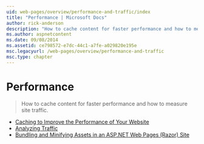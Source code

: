 ```yaml
---
uid: web-pages/overview/performance-and-traffic/index
title: "Performance | Microsoft Docs"
author: rick-anderson
description: "How to cache content for faster performance and how to measure site traffic."
ms.author: aspnetcontent
ms.date: 09/08/2014
ms.assetid: ce798572-e7dc-44c1-a7fe-a029820e195e
msc.legacyurl: /web-pages/overview/performance-and-traffic
msc.type: chapter
---
```

Performance
====================
> How to cache content for faster performance and how to measure site traffic.


- [Caching to Improve the Performance of Your Website](15-caching-to-improve-the-performance-of-your-website.md)
- [Analyzing Traffic](14-analyzing-traffic.md)
- [Bundling and Minifying Assets in an ASP.NET Web Pages (Razor) Site](bundling-and-minifying-assets-in-an-aspnet-web-pages-razor-site.md)
